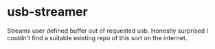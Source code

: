 # usb-streamer
Streams user defined buffer out of requested usb. Honestly surprised I couldn't find a suitable existing repo of this sort on the internet. 
